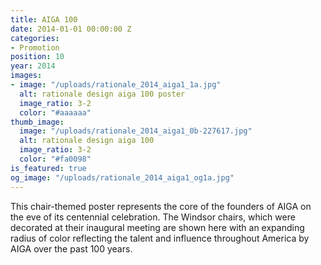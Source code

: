 ```yaml
---
title: AIGA 100
date: 2014-01-01 00:00:00 Z
categories:
- Promotion
position: 10
year: 2014
images:
- image: "/uploads/rationale_2014_aiga1_1a.jpg"
  alt: rationale design aiga 100 poster
  image_ratio: 3-2
  color: "#aaaaaa"
thumb_image:
  image: "/uploads/rationale_2014_aiga1_0b-227617.jpg"
  alt: rationale design aiga 100
  image_ratio: 3-2
  color: "#fa0098"
is_featured: true
og_image: "/uploads/rationale_2014_aiga1_og1a.jpg"
---
```


This chair-themed poster represents the core of the founders of AIGA on the eve of its centennial celebration. The Windsor chairs, which were decorated at their inaugural meeting are shown here with an expanding radius of color reflecting the talent and influence throughout America by AIGA over the past 100 years.